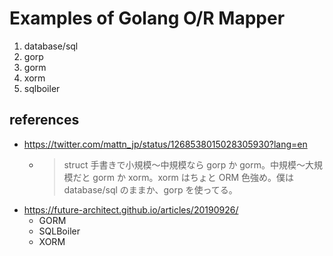 # Examples of Golang O/R Mapper

1. database/sql
2. gorp
3. gorm
4. xorm
5. sqlboiler

## references

- https://twitter.com/mattn_jp/status/1268538015028305930?lang=en
    - > struct 手書きで小規模～中規模なら gorp か gorm。中規模～大規模だと gorm か xorm。xorm はちょと ORM 色強め。僕は database/sql のままか、gorp を使ってる。
- https://future-architect.github.io/articles/20190926/
    - GORM
    - SQLBoiler
    - XORM
